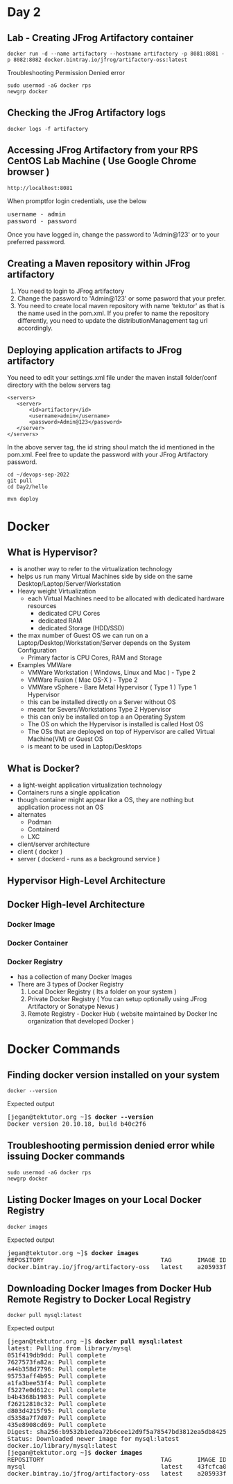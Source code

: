 # Day 2

## Lab - Creating JFrog Artifactory container
```
docker run -d --name artifactory --hostname artifactory -p 8081:8081 -p 8082:8082 docker.bintray.io/jfrog/artifactory-oss:latest
```

Troubleshooting Permission Denied error
```
sudo usermod -aG docker rps
newgrp docker
```

## Checking the JFrog Artifactory logs
```
docker logs -f artifactory
```

## Accessing JFrog Artifactory from your RPS CentOS Lab Machine ( Use Google Chrome browser )
``` 
http://localhost:8081
```
When promptfor login credentials, use the below
<pre>
username - admin
password - password
</pre>

Once you have logged in, change the password to 'Admin@123' or to your preferred password.


## Creating a Maven repository within JFrog artifactory
1. You need to login to JFrog artifactory
2. Change the password to 'Admin@123' or some pasword that your prefer.
3. You need to create local maven repository with name 'tektutor' as that is the name used in the pom.xml.  If you prefer to name the repository differently, you need to update the distributionManagement tag url accordingly.

## Deploying application artifacts to JFrog artifactory

You need to edit your settings.xml file under the maven install folder/conf directory with the below servers tag

```
<servers>
   <server>
       <id>artifactory</id>
       <username>admin</username>
       <password>Admin@123</password>
   </server>
</servers>
```

In the above server tag, the id string shoul match the id mentioned in the pom.xml.  Feel free to update the password with your JFrog Artifactory password.


```
cd ~/devops-sep-2022
git pull
cd Day2/hello

mvn deploy
```

# Docker

## What is Hypervisor?
- is another way to refer to the virtualization technology
- helps us run many Virtual Machines side by side on the same Desktop/Laptop/Server/Workstation
- Heavy weight Virtualization
  - each Virtual Machines need to be allocated with dedicated hardware resources
      - dedicated CPU Cores
      - dedicated RAM
      - dedicated Storage (HDD/SSD)
- the max number of Guest OS we can run on a Laptop/Desktop/Workstation/Server depends on the System Configuration
    - Primary factor is CPU Cores, RAM and Storage
- Examples
  VMWare
     - VMWare Workstation ( Windows, Linux and Mac ) - Type 2
     - VMWare Fusion ( Mac OS-X ) - Type 2
     - VMWare vSphere - Bare Metal Hypervisor ( Type 1 )
  Type 1 Hypervisor
     - this can be installed directly on a Server without OS
     - meant for Severs/Workstations
  Type 2 Hypervisor
     - this can only be installed on top a an Operating System 
     - The OS on which the Hypervisor is installed is called Host OS
     - The OSs that are deployed on top of Hypervisor are called Virtual Machine(VM) or Guest OS
     - is meant to be used in Laptop/Desktops
   
## What is Docker?
- a light-weight application virtualization technology
- Containers runs a single application
- though container might appear like a OS, they are nothing but application process not an OS
- alternates
   - Podman
   - Containerd
   - LXC
- client/server architecture
- client ( docker )
- server ( dockerd - runs as a background service )

## Hypervisor High-Level Architecture

## Docker High-level Architecture

### Docker Image

### Docker Container

### Docker Registry
- has a collection of many Docker Images
- There are 3 types of Docker Registry
  1. Local Docker Registry ( Its a folder on your system )
  2. Private Docker Registry ( You can setup optionally using JFrog Artifactory or Sonatype Nexus )
  3. Remote Registry - Docker Hub ( website maintained by Docker Inc organization that developed Docker )

# Docker Commands

## Finding docker version installed on your system
```
docker --version
```

Expected output
<pre>
[jegan@tektutor.org ~]$ <b>docker --version</b>
Docker version 20.10.18, build b40c2f6
</pre>

## Troubleshooting permission denied error while issuing Docker commands
```
sudo usermod -aG docker rps
newgrp docker
```

## Listing Docker Images on your Local Docker Registry
```
docker images
```

Expected output
<pre>
jegan@tektutor.org ~]$ <b>docker images</b>
REPOSITORY                                TAG       IMAGE ID       CREATED       SIZE
docker.bintray.io/jfrog/artifactory-oss   latest    a205933f31f6   7 weeks ago   1.24GB
</pre>

## Downloading Docker Images from Docker Hub Remote Registry to Docker Local Registry
```
docker pull mysql:latest
```

Expected output
<pre>
[jegan@tektutor.org ~]$ <b>docker pull mysql:latest</b>
latest: Pulling from library/mysql
051f419db9dd: Pull complete 
7627573fa82a: Pull complete 
a44b358d7796: Pull complete 
95753aff4b95: Pull complete 
a1fa3bee53f4: Pull complete 
f5227e0d612c: Pull complete 
b4b4368b1983: Pull complete 
f26212810c32: Pull complete 
d803d4215f95: Pull complete 
d5358a7f7d07: Pull complete 
435e8908cd69: Pull complete 
Digest: sha256:b9532b1edea72b6cee12d9f5a78547bd3812ea5db842566e17f8b33291ed2921
Status: Downloaded newer image for mysql:latest
docker.io/library/mysql:latest
[jegan@tektutor.org ~]$ <b>docker images</b>
REPOSITORY                                TAG       IMAGE ID       CREATED       SIZE
mysql                                     latest    43fcfca0776d   5 days ago    449MB
docker.bintray.io/jfrog/artifactory-oss   latest    a205933f31f6   7 weeks ago   1.24GB
</pre>
